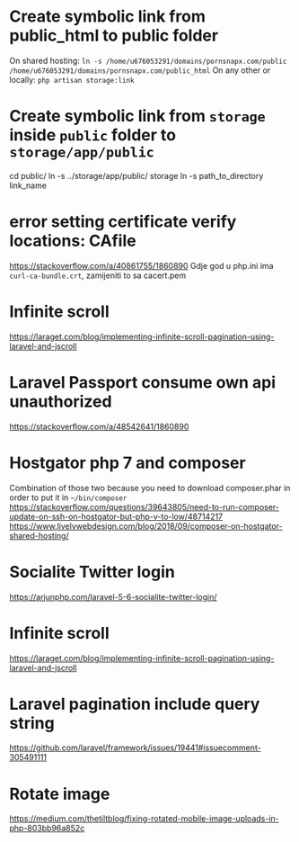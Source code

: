 # Create symbolic link from public_html to public folder
On shared hosting: `ln -s /home/u676053291/domains/pornsnapx.com/public /home/u676053291/domains/pornsnapx.com/public_html`
On any other or locally: `php artisan storage:link`

# Create symbolic link from `storage` inside `public` folder to `storage/app/public`
cd public/
ln -s ../storage/app/public/ storage
ln -s path_to_directory link_name

# error setting certificate verify locations: CAfile
https://stackoverflow.com/a/40861755/1860890
Gdje god u php.ini ima `curl-ca-bundle.crt`, zamijeniti to sa cacert.pem

# Infinite scroll
https://laraget.com/blog/implementing-infinite-scroll-pagination-using-laravel-and-jscroll

# Laravel Passport consume own api unauthorized
https://stackoverflow.com/a/48542641/1860890

# Hostgator php 7 and composer
Combination of those two because you need to download composer.phar in order to put it in `~/bin/composer`
https://stackoverflow.com/questions/39643805/need-to-run-composer-update-on-ssh-on-hostgator-but-php-v-to-low/48714217
https://www.livelywebdesign.com/blog/2018/09/composer-on-hostgator-shared-hosting/

# Socialite Twitter login
https://arjunphp.com/laravel-5-6-socialite-twitter-login/

# Infinite scroll
https://laraget.com/blog/implementing-infinite-scroll-pagination-using-laravel-and-jscroll

# Laravel pagination include query string
https://github.com/laravel/framework/issues/19441#issuecomment-305491111

# Rotate image 
https://medium.com/thetiltblog/fixing-rotated-mobile-image-uploads-in-php-803bb96a852c